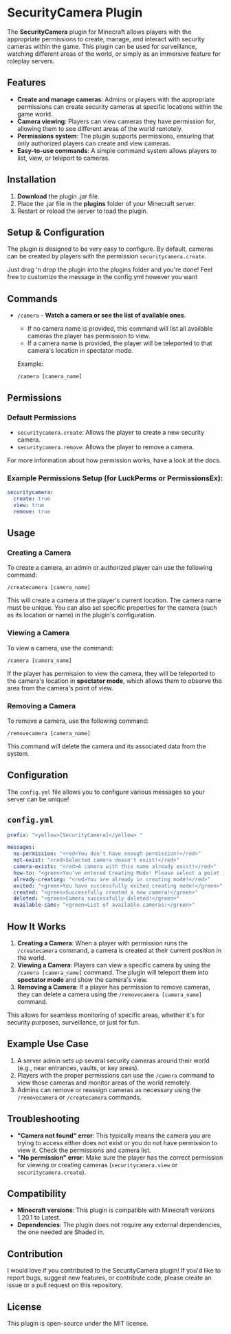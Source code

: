 # SecurityCamera Plugin

The **SecurityCamera** plugin for Minecraft allows players with the appropriate permissions to create, manage, and interact with security cameras within the game. This plugin can be used for surveillance, watching different areas of the world, or simply as an immersive feature for roleplay servers.

## Features

- **Create and manage cameras**: Admins or players with the appropriate permissions can create security cameras at specific locations within the game world.
- **Camera viewing**: Players can view cameras they have permission for, allowing them to see different areas of the world remotely.
- **Permissions system**: The plugin supports permissions, ensuring that only authorized players can create and view cameras.
- **Easy-to-use commands**: A simple command system allows players to list, view, or teleport to cameras.

## Installation

1. **Download** the plugin .jar file.
2. Place the .jar file in the **plugins** folder of your Minecraft server.
3. Restart or reload the server to load the plugin.

## Setup & Configuration

The plugin is designed to be very easy to configure. By default, cameras can be created by players with the permission `securitycamera.create`.

Just drag 'n drop the plugin into the plugins folder and you're done!
Feel free to customize the message in the config.yml however you want

## Commands

- `/camera` - **Watch a camera or see the list of available ones**. 
   - If no camera name is provided, this command will list all available cameras the player has permission to view.
   - If a camera name is provided, the player will be teleported to that camera's location in spectator mode.
  
  Example:
  ```
  /camera [camera_name]
  ```

## Permissions

### Default Permissions
- `securitycamera.create`: Allows the player to create a new security camera.
- `securitycamera.remove`: Allows the player to remove a camera.

For more information about how permission works, have a look at the docs.

### Example Permissions Setup (for LuckPerms or PermissionsEx):
```yaml
securitycamera:
  create: true
  view: true
  remove: true
```

## Usage

### Creating a Camera
To create a camera, an admin or authorized player can use the following command:

```
/createcamera [camera_name]
```

This will create a camera at the player's current location. The camera name must be unique. You can also set specific properties for the camera (such as its location or name) in the plugin's configuration.

### Viewing a Camera
To view a camera, use the command:

```
/camera [camera_name]
```

If the player has permission to view the camera, they will be teleported to the camera's location in **spectator mode**, which allows them to observe the area from the camera's point of view.

### Removing a Camera
To remove a camera, use the following command:

```
/removecamera [camera_name]
```

This command will delete the camera and its associated data from the system.

## Configuration

The `config.yml` file allows you to configure various messages so your server can be unique!

## `config.yml`

```yaml
prefix: "<yellow>[SecurityCamera]</yellow> "

messages:
  no-permission: "<red>You don't have enough permission!</red>"
  not-exist: "<red>Selected camera doesn't exist!</red>"
  camera-exists: "<red>A camera with this name already exist!</red>"
  how-to: "<green>You've entered Creating Mode! Please select a point in the roof where you would like the camera to be!</green>"
  already-creating: "<red>You are already in creating mode!</red>"
  exited: "<green>You have successfully exited creating mode!</green>"
  created: "<green>Successfully created a new camera!</green>"
  deleted: "<green>Camera successfully deleted!</green>"
  available-cams: "<green>List of available cameras:</green>"

```

## How It Works

1. **Creating a Camera**: When a player with permission runs the `/createcamera` command, a camera is created at their current position in the world.
2. **Viewing a Camera**: Players can view a specific camera by using the `/camera [camera_name]` command. The plugin will teleport them into **spectator mode** and show the camera's view.
3. **Removing a Camera**: If a player has permission to remove cameras, they can delete a camera using the `/removecamera [camera_name]` command.

This allows for seamless monitoring of specific areas, whether it's for security purposes, surveillance, or just for fun.

## Example Use Case

1. A server admin sets up several security cameras around their world (e.g., near entrances, vaults, or key areas).
2. Players with the proper permissions can use the `/camera` command to view those cameras and monitor areas of the world remotely.
3. Admins can remove or reassign cameras as necessary using the `/removecamera` or `/createcamera` commands.

## Troubleshooting

- **"Camera not found" error**: This typically means the camera you are trying to access either does not exist or you do not have permission to view it. Check the permissions and camera list.
- **"No permission" error**: Make sure the player has the correct permission for viewing or creating cameras (`securitycamera.view` or `securitycamera.create`).

## Compatibility

- **Minecraft versions**: This plugin is compatible with Minecraft versions 1.20.1 to Latest.
- **Dependencies**: The plugin does not require any external dependencies, the one needed are Shaded in.

## Contribution

I would love if you contributed to the SecurityCamera plugin! If you'd like to report bugs, suggest new features, or contribute code, please create an issue or a pull request on this repository.

## License

This plugin is open-source under the MIT license.
